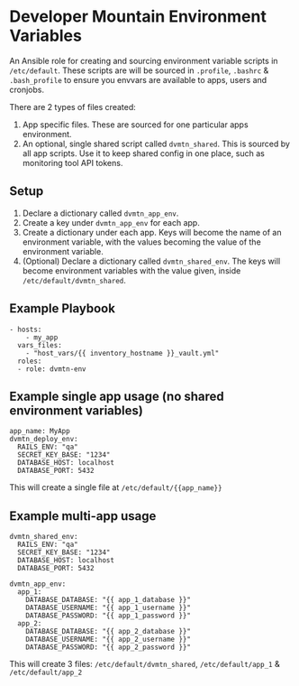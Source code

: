Developer Mountain Environment Variables
========================================

An Ansible role for creating and sourcing environment variable scripts in `/etc/default`.
These scripts are will be sourced in `.profile`, `.bashrc` & `.bash_profile` to ensure you envvars are available to apps, users and cronjobs.

There are 2 types of files created:

  1. App specific files. These are sourced for one particular apps environment.
  2. An optional, single shared script called `dvmtn_shared`. This is sourced by all app scripts. Use it to keep shared config in one place, such as monitoring tool API tokens.


Setup
-----

  1. Declare a dictionary called `dvmtn_app_env`.
  2. Create a key under `dvmtn_app_env` for each app.
  3. Create a dictionary under each app. Keys will become the name of an environment variable, with the values becoming the value of the environment variable.
  4. (Optional) Declare a dictionary called `dvmtn_shared_env`. The keys will become environment variables with the value given, inside `/etc/default/dvmtn_shared`.

Example Playbook
----------------

    - hosts:
        - my_app
      vars_files:
        - "host_vars/{{ inventory_hostname }}_vault.yml"
      roles:
      - role: dvmtn-env


Example single app usage (no shared environment variables)
----------------------------------------------------------

    app_name: MyApp
    dvmtn_deploy_env:
      RAILS_ENV: "qa"
      SECRET_KEY_BASE: "1234"
      DATABASE_HOST: localhost
      DATABASE_PORT: 5432

This will create a single file at `/etc/default/{{app_name}}`


Example multi-app usage
-----------------------

    dvmtn_shared_env:
      RAILS_ENV: "qa"
      SECRET_KEY_BASE: "1234"
      DATABASE_HOST: localhost
      DATABASE_PORT: 5432

    dvmtn_app_env:
      app_1:
        DATABASE_DATABASE: "{{ app_1_database }}"
        DATABASE_USERNAME: "{{ app_1_username }}"
        DATABASE_PASSWORD: "{{ app_1_password }}"
      app_2:
        DATABASE_DATABASE: "{{ app_2_database }}"
        DATABASE_USERNAME: "{{ app_2_username }}"
        DATABASE_PASSWORD: "{{ app_2_password }}"

This will create 3 files: `/etc/default/dvmtn_shared`, `/etc/default/app_1` & `/etc/default/app_2`
